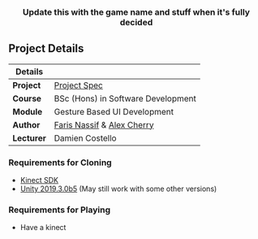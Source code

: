 <h3 align="center">Update this with the game name and stuff when it's fully decided</h3>

## Project Details

|Details  |    |
| --- | --- |
| **Project**  | [Project Spec](https://github.com/ianmcloughlin/project-2019-emtech/blob/master/project.pdf) 
| **Course** | BSc (Hons) in Software Development
| **Module** |  Gesture Based UI Development |
| **Author** | [Faris Nassif](https://github.com/farisNassif) & [Alex Cherry](https://github.com/moecherry99) |
| **Lecturer** | Damien Costello |


### Requirements for Cloning


* [Kinect SDK](https://www.microsoft.com/en-us/download/details.aspx?id=44561)
* [Unity 2019.3.0b5](https://unity3d.com/unity/beta/2019.3.0b5) (May still work with some other versions)

### Requirements for Playing
* Have a kinect
